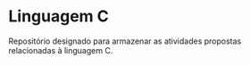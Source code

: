 # Linguagem C
Repositório designado para armazenar as atividades propostas relacionadas à linguagem C.
